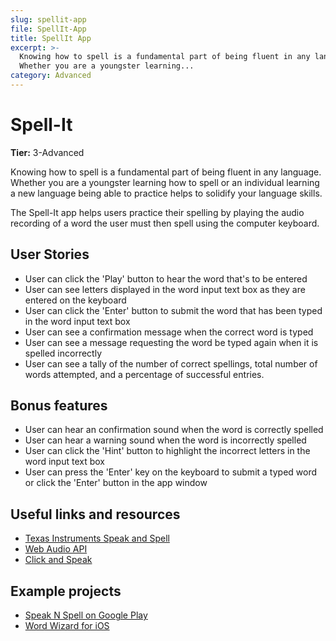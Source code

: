 ```yaml
---
slug: spellit-app
file: SpellIt-App
title: SpellIt App
excerpt: >-
  Knowing how to spell is a fundamental part of being fluent in any language.
  Whether you are a youngster learning...
category: Advanced
---
```

# Spell-It

**Tier:** 3-Advanced

Knowing how to spell is a fundamental part of being fluent in any language.
Whether you are a youngster learning how to spell or an individual learning a
new language being able to practice helps to solidify your language skills.

The Spell-It app helps users practice their spelling by playing the audio
recording of a word the user must then spell using the computer keyboard.

## User Stories

* User can click the 'Play' button to hear the word that's to be entered
* User can see letters displayed in the word input text box as they are
        entered on the keyboard
* User can click the 'Enter' button to submit the word that has been
        typed in the word input text box
* User can see a confirmation message when the correct word is typed
* User can see a message requesting the word be typed again when it is
        spelled incorrectly
* User can see a tally of the number of correct spellings, total number
        of words attempted, and a percentage of successful entries.

## Bonus features

* User can hear an confirmation sound when the word is correctly spelled
* User can hear a warning sound when the word is incorrectly spelled
* User can click the 'Hint' button to highlight the incorrect letters
        in the word input text box
* User can press the 'Enter' key on the keyboard to submit a typed word
        or click the 'Enter' button in the app window

## Useful links and resources

-   [Texas Instruments Speak and Spell](<https://en.wikipedia.org/wiki/Speak_%26_Spell_(toy)>)
-   [Web Audio API](https://codepen.io/2kool2/pen/RgKeyp)
-   [Click and Speak](https://codepen.io/shangle/pen/Wvqqzq)

## Example projects

-   [Speak N Spell on Google Play](https://play.google.com/store/apps/details?id=au.id.weston.scott.SpeakAndSpell&hl=en_US)
-   [Word Wizard for iOS](https://itunes.apple.com/app/id447312716)
